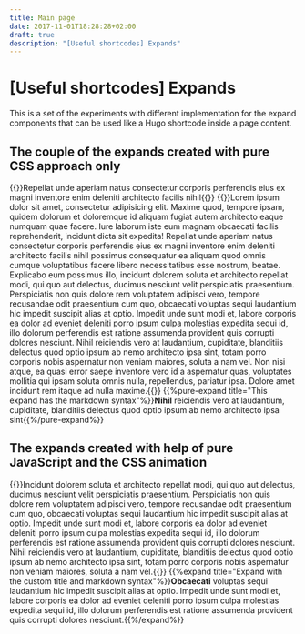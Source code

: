 ```yaml
---
title: Main page
date: 2017-11-01T18:28:28+02:00
draft: true
description: "[Useful shortcodes] Expands"
---
```


# [Useful shortcodes] Expands
This is a set of the experiments with different implementation for the expand components that can be used like a Hugo shortcode inside a page content.

## The couple of the expands created with pure CSS approach only
{{<pure-expand>}}Repellat unde aperiam natus consectetur corporis perferendis eius ex magni inventore enim deleniti architecto facilis nihil{{</pure-expand>}}
{{<pure-expand title="Expand with the custom title">}}Lorem ipsum dolor sit amet, consectetur adipisicing elit. Maxime quod, tempore ipsam, quidem dolorum et doloremque id aliquam fugiat autem architecto eaque numquam quae facere. Iure laborum iste eum magnam obcaecati facilis reprehenderit, incidunt dicta sit expedita! Repellat unde aperiam natus consectetur corporis perferendis eius ex magni inventore enim deleniti architecto facilis nihil possimus consequatur ea aliquam quod omnis cumque voluptatibus facere libero necessitatibus esse nostrum, beatae. Explicabo eum possimus illo, incidunt dolorem soluta et architecto repellat modi, qui quo aut delectus, ducimus nesciunt velit perspiciatis praesentium. Perspiciatis non quis dolore rem voluptatem adipisci vero, tempore recusandae odit praesentium cum quo, obcaecati voluptas sequi laudantium hic impedit suscipit alias at optio. Impedit unde sunt modi et, labore corporis ea dolor ad eveniet deleniti porro ipsum culpa molestias expedita sequi id, illo dolorum perferendis est ratione assumenda provident quis corrupti dolores nesciunt. Nihil reiciendis vero at laudantium, cupiditate, blanditiis delectus quod optio ipsum ab nemo architecto ipsa sint, totam porro corporis nobis aspernatur non veniam maiores, soluta a nam vel. Non nisi atque, ea quasi error saepe inventore vero id a aspernatur quas, voluptates mollitia qui ipsam soluta omnis nulla, repellendus, pariatur ipsa. Dolore amet incidunt rem itaque ad nulla maxime.{{</pure-expand>}}
{{%pure-expand title="This expand has the markdown syntax"%}}**Nihil** reiciendis vero at laudantium, cupiditate, blanditiis delectus quod optio ipsum ab nemo architecto ipsa sint{{%/pure-expand%}}

## The expands created with help of pure JavaScript and the CSS animation
{{<expand>}}Incidunt dolorem soluta et architecto repellat modi, qui quo aut delectus, ducimus nesciunt velit perspiciatis praesentium. Perspiciatis non quis dolore rem voluptatem adipisci vero, tempore recusandae odit praesentium cum quo, obcaecati voluptas sequi laudantium hic impedit suscipit alias at optio. Impedit unde sunt modi et, labore corporis ea dolor ad eveniet deleniti porro ipsum culpa molestias expedita sequi id, illo dolorum perferendis est ratione assumenda provident quis corrupti dolores nesciunt. Nihil reiciendis vero at laudantium, cupiditate, blanditiis delectus quod optio ipsum ab nemo architecto ipsa sint, totam porro corporis nobis aspernatur non veniam maiores, soluta a nam vel.{{</expand>}}
{{%expand title="Expand with the custom title and markdown syntax"%}}**Obcaecati** voluptas sequi laudantium hic impedit suscipit alias at optio. Impedit unde sunt modi et, labore corporis ea dolor ad eveniet deleniti porro ipsum culpa molestias expedita sequi id, illo dolorum perferendis est ratione assumenda provident quis corrupti dolores nesciunt.{{%/expand%}}